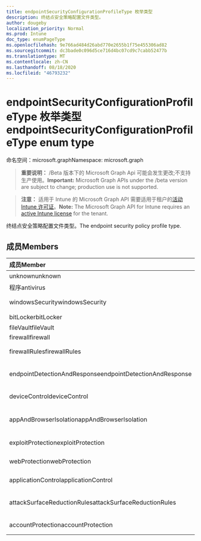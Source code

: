 ```yaml
---
title: endpointSecurityConfigurationProfileType 枚举类型
description: 终结点安全策略配置文件类型。
author: dougeby
localization_priority: Normal
ms.prod: Intune
doc_type: enumPageType
ms.openlocfilehash: 9e766ad484d26abd770e2655b1f75e455306ad82
ms.sourcegitcommit: dc3bade0c096d5ce716d4bc07cd9c7cabb52477b
ms.translationtype: MT
ms.contentlocale: zh-CN
ms.lasthandoff: 08/18/2020
ms.locfileid: "46793232"
---
```

# <a name="endpointsecurityconfigurationprofiletype-enum-type"></a><span data-ttu-id="79977-103">endpointSecurityConfigurationProfileType 枚举类型</span><span class="sxs-lookup"><span data-stu-id="79977-103">endpointSecurityConfigurationProfileType enum type</span></span>

<span data-ttu-id="79977-104">命名空间：microsoft.graph</span><span class="sxs-lookup"><span data-stu-id="79977-104">Namespace: microsoft.graph</span></span>

> <span data-ttu-id="79977-105">**重要说明：** /Beta 版本下的 Microsoft Graph Api 可能会发生更改;不支持生产使用。</span><span class="sxs-lookup"><span data-stu-id="79977-105">**Important:** Microsoft Graph APIs under the /beta version are subject to change; production use is not supported.</span></span>

> <span data-ttu-id="79977-106">**注意：** 适用于 Intune 的 Microsoft Graph API 需要适用于租户的[活动 Intune 许可证](https://go.microsoft.com/fwlink/?linkid=839381)。</span><span class="sxs-lookup"><span data-stu-id="79977-106">**Note:** The Microsoft Graph API for Intune requires an [active Intune license](https://go.microsoft.com/fwlink/?linkid=839381) for the tenant.</span></span>

<span data-ttu-id="79977-107">终结点安全策略配置文件类型。</span><span class="sxs-lookup"><span data-stu-id="79977-107">The endpoint security policy profile type.</span></span>

## <a name="members"></a><span data-ttu-id="79977-108">成员</span><span class="sxs-lookup"><span data-stu-id="79977-108">Members</span></span>
|<span data-ttu-id="79977-109">成员</span><span class="sxs-lookup"><span data-stu-id="79977-109">Member</span></span>|<span data-ttu-id="79977-110">值</span><span class="sxs-lookup"><span data-stu-id="79977-110">Value</span></span>|<span data-ttu-id="79977-111">说明</span><span class="sxs-lookup"><span data-stu-id="79977-111">Description</span></span>|
|:---|:---|:---|
|<span data-ttu-id="79977-112">unknown</span><span class="sxs-lookup"><span data-stu-id="79977-112">unknown</span></span>|<span data-ttu-id="79977-113">0</span><span class="sxs-lookup"><span data-stu-id="79977-113">0</span></span>|<span data-ttu-id="79977-114">陌生.</span><span class="sxs-lookup"><span data-stu-id="79977-114">Unknown.</span></span>|
|<span data-ttu-id="79977-115">程序</span><span class="sxs-lookup"><span data-stu-id="79977-115">antivirus</span></span>|<span data-ttu-id="79977-116">1</span><span class="sxs-lookup"><span data-stu-id="79977-116">1</span></span>|<span data-ttu-id="79977-117">程序.</span><span class="sxs-lookup"><span data-stu-id="79977-117">Antivirus.</span></span>|
|<span data-ttu-id="79977-118">windowsSecurity</span><span class="sxs-lookup"><span data-stu-id="79977-118">windowsSecurity</span></span>|<span data-ttu-id="79977-119">双面</span><span class="sxs-lookup"><span data-stu-id="79977-119">2</span></span>|<span data-ttu-id="79977-120">Windows 安全性。</span><span class="sxs-lookup"><span data-stu-id="79977-120">Windows Security.</span></span>|
|<span data-ttu-id="79977-121">bitLocker</span><span class="sxs-lookup"><span data-stu-id="79977-121">bitLocker</span></span>|<span data-ttu-id="79977-122">第三章</span><span class="sxs-lookup"><span data-stu-id="79977-122">3</span></span>|<span data-ttu-id="79977-123">BitLocker.</span><span class="sxs-lookup"><span data-stu-id="79977-123">BitLocker.</span></span>|
|<span data-ttu-id="79977-124">fileVault</span><span class="sxs-lookup"><span data-stu-id="79977-124">fileVault</span></span>|<span data-ttu-id="79977-125">4 </span><span class="sxs-lookup"><span data-stu-id="79977-125">4</span></span>|<span data-ttu-id="79977-126">FileVault.</span><span class="sxs-lookup"><span data-stu-id="79977-126">FileVault.</span></span>|
|<span data-ttu-id="79977-127">firewall</span><span class="sxs-lookup"><span data-stu-id="79977-127">firewall</span></span>|<span data-ttu-id="79977-128">5 </span><span class="sxs-lookup"><span data-stu-id="79977-128">5</span></span>|<span data-ttu-id="79977-129">Firewall.</span><span class="sxs-lookup"><span data-stu-id="79977-129">Firewall.</span></span>|
|<span data-ttu-id="79977-130">firewallRules</span><span class="sxs-lookup"><span data-stu-id="79977-130">firewallRules</span></span>|<span data-ttu-id="79977-131">6 </span><span class="sxs-lookup"><span data-stu-id="79977-131">6</span></span>|<span data-ttu-id="79977-132">防火墙规则。</span><span class="sxs-lookup"><span data-stu-id="79977-132">Firewall rules.</span></span>|
|<span data-ttu-id="79977-133">endpointDetectionAndResponse</span><span class="sxs-lookup"><span data-stu-id="79977-133">endpointDetectionAndResponse</span></span>|<span data-ttu-id="79977-134">7 </span><span class="sxs-lookup"><span data-stu-id="79977-134">7</span></span>|<span data-ttu-id="79977-135">终结点检测和响应。</span><span class="sxs-lookup"><span data-stu-id="79977-135">Endpoint detection and response.</span></span>|
|<span data-ttu-id="79977-136">deviceControl</span><span class="sxs-lookup"><span data-stu-id="79977-136">deviceControl</span></span>|<span data-ttu-id="79977-137">8 </span><span class="sxs-lookup"><span data-stu-id="79977-137">8</span></span>|<span data-ttu-id="79977-138">设备控件。</span><span class="sxs-lookup"><span data-stu-id="79977-138">Device control.</span></span>|
|<span data-ttu-id="79977-139">appAndBrowserIsolation</span><span class="sxs-lookup"><span data-stu-id="79977-139">appAndBrowserIsolation</span></span>|<span data-ttu-id="79977-140">9 </span><span class="sxs-lookup"><span data-stu-id="79977-140">9</span></span>|<span data-ttu-id="79977-141">应用程序和浏览器隔离。</span><span class="sxs-lookup"><span data-stu-id="79977-141">App and browser isolation.</span></span>|
|<span data-ttu-id="79977-142">exploitProtection</span><span class="sxs-lookup"><span data-stu-id="79977-142">exploitProtection</span></span>|<span data-ttu-id="79977-143">10 </span><span class="sxs-lookup"><span data-stu-id="79977-143">10</span></span>|<span data-ttu-id="79977-144">Exploit Protection。</span><span class="sxs-lookup"><span data-stu-id="79977-144">Exploit protection.</span></span>|
|<span data-ttu-id="79977-145">webProtection</span><span class="sxs-lookup"><span data-stu-id="79977-145">webProtection</span></span>|<span data-ttu-id="79977-146">11x17</span><span class="sxs-lookup"><span data-stu-id="79977-146">11</span></span>|<span data-ttu-id="79977-147">Web 保护。</span><span class="sxs-lookup"><span data-stu-id="79977-147">Web protection.</span></span>|
|<span data-ttu-id="79977-148">applicationControl</span><span class="sxs-lookup"><span data-stu-id="79977-148">applicationControl</span></span>|<span data-ttu-id="79977-149">12 </span><span class="sxs-lookup"><span data-stu-id="79977-149">12</span></span>|<span data-ttu-id="79977-150">应用程序控制。</span><span class="sxs-lookup"><span data-stu-id="79977-150">Application control.</span></span>|
|<span data-ttu-id="79977-151">attackSurfaceReductionRules</span><span class="sxs-lookup"><span data-stu-id="79977-151">attackSurfaceReductionRules</span></span>|<span data-ttu-id="79977-152">13</span><span class="sxs-lookup"><span data-stu-id="79977-152">13</span></span>|<span data-ttu-id="79977-153">攻击面减少规则。</span><span class="sxs-lookup"><span data-stu-id="79977-153">Attack surface reduction rules.</span></span>|
|<span data-ttu-id="79977-154">accountProtection</span><span class="sxs-lookup"><span data-stu-id="79977-154">accountProtection</span></span>|<span data-ttu-id="79977-155">14 </span><span class="sxs-lookup"><span data-stu-id="79977-155">14</span></span>|<span data-ttu-id="79977-156">帐户保护。</span><span class="sxs-lookup"><span data-stu-id="79977-156">Account protection.</span></span>|



